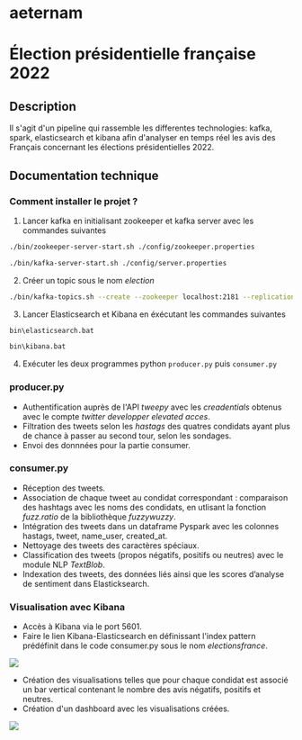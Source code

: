 # aeternam
# Élection présidentielle française 2022

## Description
Il s'agit d'un pipeline qui rassemble les differentes technologies: kafka, spark, elasticsearch et kibana afin d'analyser en temps réel les avis des Français concernant les élections présidentielles 2022.

## Documentation technique
### Comment installer le projet ?

1. Lancer kafka en initialisant zookeeper et kafka server avec les commandes suivantes
```bash
./bin/zookeeper-server-start.sh ./config/zookeeper.properties
```

```bash
./bin/kafka-server-start.sh ./config/server.properties
```
2. Créer un topic sous le nom *election*
```bash
./bin/kafka-topics.sh --create --zookeeper localhost:2181 --replication-factor 1 --partitions 1 --topic election
```
3. Lancer Elasticsearch et Kibana en éxécutant les commandes suivantes
```bash
bin\elasticsearch.bat
```

```bash
bin\kibana.bat
```
4. Exécuter les deux programmes python `producer.py` puis `consumer.py
`

### producer.py
* Authentification auprès de l'API *tweepy* avec les *creadentials* obtenus avec le compte *twitter developper elevated acces*.
* Filtration des tweets selon les *hastags* des quatres condidats ayant plus de chance à passer au second tour, selon les sondages. 
* Envoi des donnnées pour la partie consumer.
### consumer.py
* Réception des tweets.
* Association de chaque tweet au condidat correspondant : comparaison des hashtags avec les noms des condidats, en utlisant la fonction *fuzz.ratio* de la bibliothèque *fuzzywuzzy*.
* Intégration des tweets dans un dataframe Pyspark avec les colonnes hastags, tweet, name_user, created_at.
* Nettoyage des tweets des caractères spéciaux.
* Classification des tweets (propos négatifs, positifs ou neutres) avec le module NLP *TextBlob*.
* Indexation des tweets, des données liés ainsi que les scores d’analyse de sentiment dans Elasticksearch.
### Visualisation avec Kibana
* Accès à Kibana via le port 5601.
* Faire le lien Kibana-Elasticsearch en définissant l'index pattern prédéfinit dans le code consumer.py sous le nom *electionsfrance*.

![](https://lh3.googleusercontent.com/QguZwHGUEvTCVBwsgV8u1VXcH1g049pQJY3qihMdXY1-nxWdIdTqt2ICFLDVtuhCtApsXHH2CVDrd6zmt5ObslwvZL6kW1kCLmfRUfUYw-ITdrhJ2aMPJo0d-33-jkj9sdltPhbItb_qvnqg5aXSh7kOXoK_vUTVCie2xeFKqN_ywYTkdaYJpkrd22q09u2r1dmX_3wkHgkMmplod9K7n_kmhX2UhWAnNBn9HC8MPDrQm8FBiNaaqs0V_hahJvpmSCshWCB-rkOp7m6s8l4xR6KrFjHG6k9k1FGtQg7_pRvDu2kFQbxDk1soQSv1Bl2V42J-jqX2a1ePdBKqqr5xWumVCJIrRebh0daPDW79iIT9QleiUlQdQ6-Y5GIEiStqlospAFxTH9VvraJJ7xJblQccFknMfbBHoYt7syswsqJbLKCKfSJIVDukk7oIVEbAsfjd_NZlhNaAyjWEbmU9rioY0kYzee_KhgAmmnxZHBtrsg6FGAreg-2VnwoqKnfxe2kuzOF__Q3ph-CItW-4kVfTPUMG0l6PzuBdIUe6us-ngDhIJuTqpquQHGVlJS_5pVvOh6mhJwtTTYFXzHiDIXdDb15KXG2QhJOueZlfVOEyXGbz0J4EJzR3d37kOAAPxUGQIuXukeHNc8TRTGrvPKz1PVA848LrE5Y2nAulmvYsjGacHteFC_zfaTP8cWO4eklpQ_Gdospm827q1-K6ajk=w1267-h435-no?authuser=0)

* Création des visualisations telles que pour chaque condidat est associé un  bar vertical contenant le nombre des avis négatifs, positifs et neutres.
* Création d'un dashboard avec les visualisations créées.

![](https://lh3.googleusercontent.com/aQ7ROAQzlwoxR0M6LMm8_ufFCijvi5w4KGv3bfRWuDCbcW6885C4uri17wODs4ULhweV1HtcJrn6blnlap_ZiQReIdoCaSYdVhjG_mjnzfD-DIr_r4NuWgk20P0GTak-lWATe3zTOo_MyyR2jJZkJrUErGXGBgasVkvaKC7ztNY_w3ZTuRpagggHwlTFC_f8Igy0lDCGXL-D4OFcJrR43fNAvFy7HezRIARMwC5Tc2ETVwsz_RgortGXXsdVxUi9YrhFTxjOoUpPFVl-EqU9-83689hbCLunah7KRAzvIaZQwFm89k8Q68MuDp4OsZWlVdUvIvA1OqIC9903mp3YSPQykCIJm-tmwLwgHll0SINBY6mNZXZgZxRq_9zkc7GWHdyHik89vP2meVt8a4zQJx-OjVeyaeNjNUOXNMR2AmSNcP9hlg-4PzXIg6m37X39uRsAE9D1qF9qJWLWQ-1Zl6bMcOb6AH452NLWJ0_2U-4NYlyLT0dO06h8LVHVRBpb_YbonGPs4_9vNs8GuToaA5JvcPV47AsqrHRYJNQgM-D9hbM6VCOqtdguf_xb9CI7A1l-p7oHfnqAG0qX7x6aXJuMpfQvN0wYu1LBeQ7iZNY4Wgj1pg6iBSBldAoM_IaEGKdEytmxl4MY7xzzEUs3F7E9JvCidq-bftovilv5CYbLviHPZHDVlJfvHmQSwS69xx-C4oK2qy0cd8gYS_BUUlE=w845-h403-no?authuser=0)


